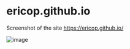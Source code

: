 ericop.github.io
================

Screenshot of the site https://ericop.github.io/

![image](https://user-images.githubusercontent.com/5218249/57572335-ac2fd900-73e6-11e9-9a02-025c7c3fade6.png)
